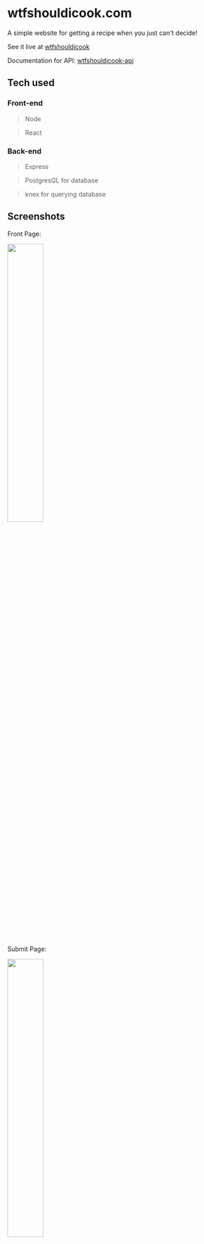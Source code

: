 # wtfshouldicook.com
A simple website for getting a recipe when you just can't decide!

See it live at [wtfshouldicook](https://wtfshouldicook.com)

Documentation for API: [wtfshouldicook-api](https://github.com/reifnotreef/wtfshouldicook-api)

## Tech used
### Front-end
> Node

> React
### Back-end
> Express

> PostgresQL for database

> knex for querying database

## Screenshots
Front Page:

<img src="https://github.com/reifnotreef/wtfshouldicook/blob/master/Screenshot_20191130-140411~2.png" width="40%">

Submit Page:

<img src="https://github.com/reifnotreef/wtfshouldicook/blob/master/Screenshot_20191130-140419~2.png" width="40%">
